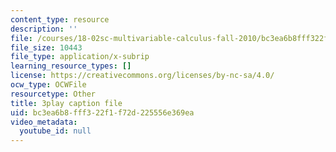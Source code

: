 ```yaml
---
content_type: resource
description: ''
file: /courses/18-02sc-multivariable-calculus-fall-2010/bc3ea6b8fff322f1f72d225556e369ea_idNIKTaBEaI.srt
file_size: 10443
file_type: application/x-subrip
learning_resource_types: []
license: https://creativecommons.org/licenses/by-nc-sa/4.0/
ocw_type: OCWFile
resourcetype: Other
title: 3play caption file
uid: bc3ea6b8-fff3-22f1-f72d-225556e369ea
video_metadata:
  youtube_id: null
---
```


